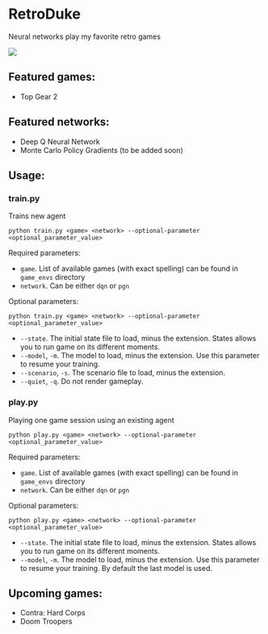 # RetroDuke

Neural networks play my favorite retro games

<img src="https://media.giphy.com/media/5h9xfARzcPX9q8ZWse/giphy.gif" />

## Featured games:

- Top Gear 2

## Featured networks:

- Deep Q Neural Network
- Monte Carlo Policy Gradients (to be added soon)

## Usage:

### train.py

Trains new agent

```
python train.py <game> <network> --optional-parameter <optional_parameter_value>
```

Required parameters: 

- `game`. List of available games (with exact spelling) can be found in `game_envs` directory
- `network`. Can be either `dqn` or `pgn`

Optional parameters:

```
python train.py <game> <network> --optional-parameter <optional_parameter_value>
```

- `--state`. The initial state file to load, minus the extension. States allows you to run game on its different moments.
- `--model`, `-m`. The model to load, minus the extension. Use this parameter to resume your training.
- `--scenario`, `-s`. The scenario file to load, minus the extension.
- `--quiet`, `-q`. Do not render gameplay.

### play.py

Playing one game session using an existing agent

```
python play.py <game> <network> --optional-parameter <optional_parameter_value>
```

Required parameters: 

- `game`. List of available games (with exact spelling) can be found in `game_envs` directory
- `network`. Can be either `dqn` or `pgn`

Optional parameters:

```
python play.py <game> <network> --optional-parameter <optional_parameter_value>
```

- `--state`. The initial state file to load, minus the extension. States allows you to run game on its different moments.
- `--model`, `-m`. The model to load, minus the extension. Use this parameter to resume your training. By default the 
last model is used.

## Upcoming games:

- Contra: Hard Corps
- Doom Troopers